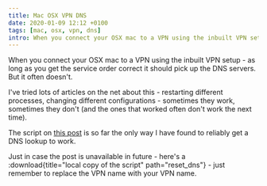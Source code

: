 ```yaml
---
title: Mac OSX VPN DNS
date: 2020-01-09 12:12 +0100
tags: [mac, osx, vpn, dns]
intro: When you connect your OSX mac to a VPN using the inbuilt VPN setup - as long as you get the service order correct it should pick up the DNS servers. But it often doesn't.
---
```


When you connect your OSX mac to a VPN using the inbuilt VPN setup - as long as you get the service order correct it should pick up the DNS servers. But it often doesn't.

I've tried lots of articles on the net about this - restarting different processes, changing different configurations - sometimes they work, sometimes they don't (and the ones that worked often don't work the next time).

The script on [this post](https://serverfault.com/questions/274882/cant-resolve-host-through-vpn-connection-from-mac-os-x/660309#660309) is so far the only way I have found to reliably get a DNS lookup to work.

Just in case the post is unavailable in future - here's a :download{title="local copy of the script" path="reset_dns"} - just remember to replace the VPN name with your VPN name.
